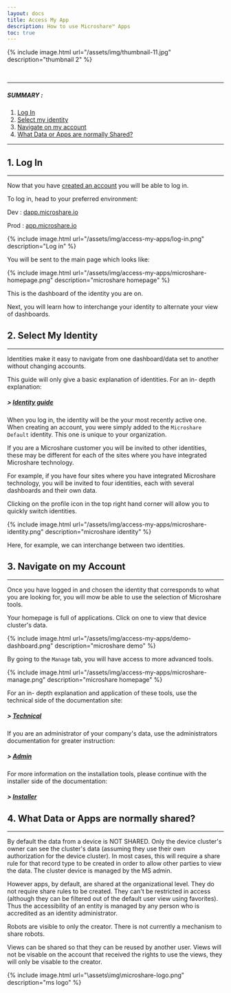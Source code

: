 ```yaml
---
layout: docs
title: Access My App
description: How to use Microshare™ Apps
toc: true
---
```






{% include image.html url="/assets/img/thumbnail-11.jpg" description="thumbnail 2" %}

<br>

---------------------------------------

##### SUMMARY : 

1. [Log In](./#1-log-in)
2. [Select my identity](./#2-select-my-identity)
3. [Navigate on my account](./#3-navigate-on-my-account)
4. [What Data or Apps are normally Shared?](./#4-what-data-or-apps-are-normally-shared)

---------------------------------------


## 1. Log In
---------------------------------------

Now that you have [created an account](../create-an-account) you will be able to log in.

To log in, head to your preferred environment: 

Dev : [dapp.microshare.io](https://dapp.microshare.io/login)

Prod : [app.microshare.io](https://app.microshare.io/login)

{% include image.html url="/assets/img/access-my-apps/log-in.png" description="Log in" %}

You will be sent to the main page which looks like: 

{% include image.html url="/assets/img/access-my-apps/microshare-homepage.png" description="microshare homepage" %}

This is the dashboard of the identity you are on. 

Next, you will learn how to interchange your identity to alternate your view of dashboards. 

## 2. Select My Identity
---------------------------------------

Identities make it easy to navigate from one dashboard/data set to another without changing accounts. 

This guide will only give a basic explanation of identities. For an in- depth explanation:

##### > [Identity guide](../../../technical/microshare-platform-advanced/identity-guide)

When you log in, the identity will be the your most recently active one. 
When creating an account, you were simply added to the `Microshare Default` identity. This one is unique to your organization. 

If you are a Microshare customer you will be invited to other identities, these may be different for each of the sites where you have integrated Microshare technology. 

For example, if you have four sites where you have integrated Microshare technology, you will be invited to four identities, each with several dashboards and their own data.

Clicking on the profile icon in the top right hand corner will allow you to quickly switch identities.  

{% include image.html url="/assets/img/access-my-apps/microshare-identity.png" description="microshare identity" %}

Here, for example, we can interchange between two identities.


## 3. Navigate on my Account
---------------------------------------

Once you have logged in and chosen the identity that corresponds to what you are looking for, you will mow be able to use the selection of Microshare tools. 

Your homepage is full of applications. Click on one to view that device cluster's data.

{% include image.html url="/assets/img/access-my-apps/demo-dashboard.png" description="microshare demo" %}

By going to the `Manage` tab, you will have access to more advanced tools.  

{% include image.html url="/assets/img/access-my-apps/microshare-manage.png" description="microshare homepage" %}

For an in- depth explanation and application of these tools, use the technical side of the documentation site:

##### > [Technical](../../../technical/quick-start/overview)

If you are an administrator of your company's data, use the administrators documentation for greater instruction: 

##### > [Admin](/docs/2/admin/admin-management/overview/)

For more information on the installation tools, please continue with the installer side of the documentation: 

##### > [Installer](/docs/2/installer/quick-start/overview/)


## 4. What Data or Apps are normally shared?
---------------------------------------

By default the data from a device is NOT SHARED. Only the device cluster's owner can see the cluster's data (assuming they use their own authorization for the device cluster). In most cases, this will require a share rule for that record type to be created in order to allow other parties to view the data. The cluster device is managed by the MS admin.

However apps, by default, are shared at the organizational level. They do not require share rules to be created. They can't be restricted in access (although they can be filtered out of the default user view using favorites). Thus the accessibility of an entity is managed by any person who is accredited as an identity administrator.

Robots are visible to only the creator. There is not currently a mechanism to share robots. 

Views can be shared so that they can be reused by another user. Views will not be visable on the account that received the rights to use the views, they will only be visable to the creator. 

{% include image.html url="\assets\img\microshare-logo.png"  description="ms logo" %}
